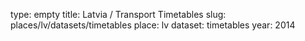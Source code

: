 type: empty
title: Latvia / Transport Timetables
slug: places/lv/datasets/timetables
place: lv
dataset: timetables
year: 2014
